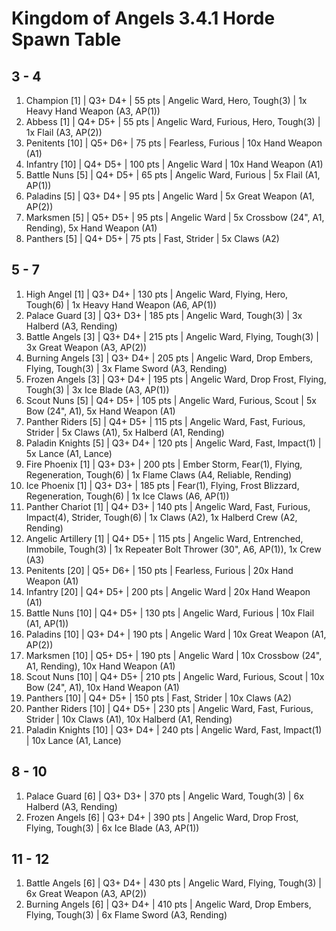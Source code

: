 # Kingdom of Angels 3.4.1 Horde Spawn Table

## 3 - 4

1. Champion [1] | Q3+ D4+ | 55 pts | Angelic Ward, Hero, Tough(3) | 1x Heavy Hand Weapon (A3, AP(1))
1. Abbess [1] | Q4+ D5+ | 55 pts | Angelic Ward, Furious, Hero, Tough(3) | 1x Flail (A3, AP(2))
1. Penitents [10] | Q5+ D6+ | 75 pts | Fearless, Furious | 10x Hand Weapon (A1)
1. Infantry [10] | Q4+ D5+ | 100 pts | Angelic Ward | 10x Hand Weapon (A1)
1. Battle Nuns [5] | Q4+ D5+ | 65 pts | Angelic Ward, Furious | 5x Flail (A1, AP(1))
1. Paladins [5] | Q3+ D4+ | 95 pts | Angelic Ward | 5x Great Weapon (A1, AP(2))
1. Marksmen [5] | Q5+ D5+ | 95 pts | Angelic Ward | 5x Crossbow (24", A1, Rending), 5x Hand Weapon (A1)
1. Panthers [5] | Q4+ D5+ | 75 pts | Fast, Strider | 5x Claws (A2)

## 5 - 7

1. High Angel [1] | Q3+ D4+ | 130 pts | Angelic Ward, Flying, Hero, Tough(6) | 1x Heavy Hand Weapon (A6, AP(1))
1. Palace Guard [3] | Q3+ D3+ | 185 pts | Angelic Ward, Tough(3) | 3x Halberd (A3, Rending)
1. Battle Angels [3] | Q3+ D4+ | 215 pts | Angelic Ward, Flying, Tough(3) | 3x Great Weapon (A3, AP(2))
1. Burning Angels [3] | Q3+ D4+ | 205 pts | Angelic Ward, Drop Embers, Flying, Tough(3) | 3x Flame Sword (A3, Rending)
1. Frozen Angels [3] | Q3+ D4+ | 195 pts | Angelic Ward, Drop Frost, Flying, Tough(3) | 3x Ice Blade (A3, AP(1))
1. Scout Nuns [5] | Q4+ D5+ | 105 pts | Angelic Ward, Furious, Scout | 5x Bow (24", A1), 5x Hand Weapon (A1)
1. Panther Riders [5] | Q4+ D5+ | 115 pts | Angelic Ward, Fast, Furious, Strider | 5x Claws (A1), 5x Halberd (A1, Rending)
1. Paladin Knights [5] | Q3+ D4+ | 120 pts | Angelic Ward, Fast, Impact(1) | 5x Lance (A1, Lance)
1. Fire Phoenix [1] | Q3+ D3+ | 200 pts | Ember Storm, Fear(1), Flying, Regeneration, Tough(6) | 1x Flame Claws (A4, Reliable, Rending)
1. Ice Phoenix [1] | Q3+ D3+ | 185 pts | Fear(1), Flying, Frost Blizzard, Regeneration, Tough(6) | 1x Ice Claws (A6, AP(1))
1. Panther Chariot [1] | Q4+ D3+ | 140 pts | Angelic Ward, Fast, Furious, Impact(4), Strider, Tough(6) | 1x Claws (A2), 1x Halberd Crew (A2, Rending)
1. Angelic Artillery [1] | Q4+ D5+ | 115 pts | Angelic Ward, Entrenched, Immobile, Tough(3) | 1x Repeater Bolt Thrower (30", A6, AP(1)), 1x Crew (A3)
1. Penitents [20] | Q5+ D6+ | 150 pts | Fearless, Furious | 20x Hand Weapon (A1)
1. Infantry [20] | Q4+ D5+ | 200 pts | Angelic Ward | 20x Hand Weapon (A1)
1. Battle Nuns [10] | Q4+ D5+ | 130 pts | Angelic Ward, Furious | 10x Flail (A1, AP(1))
1. Paladins [10] | Q3+ D4+ | 190 pts | Angelic Ward | 10x Great Weapon (A1, AP(2))
1. Marksmen [10] | Q5+ D5+ | 190 pts | Angelic Ward | 10x Crossbow (24", A1, Rending), 10x Hand Weapon (A1)
1. Scout Nuns [10] | Q4+ D5+ | 210 pts | Angelic Ward, Furious, Scout | 10x Bow (24", A1), 10x Hand Weapon (A1)
1. Panthers [10] | Q4+ D5+ | 150 pts | Fast, Strider | 10x Claws (A2)
1. Panther Riders [10] | Q4+ D5+ | 230 pts | Angelic Ward, Fast, Furious, Strider | 10x Claws (A1), 10x Halberd (A1, Rending)
1. Paladin Knights [10] | Q3+ D4+ | 240 pts | Angelic Ward, Fast, Impact(1) | 10x Lance (A1, Lance)

## 8 - 10

1. Palace Guard [6] | Q3+ D3+ | 370 pts | Angelic Ward, Tough(3) | 6x Halberd (A3, Rending)
1. Frozen Angels [6] | Q3+ D4+ | 390 pts | Angelic Ward, Drop Frost, Flying, Tough(3) | 6x Ice Blade (A3, AP(1))

## 11 - 12

1. Battle Angels [6] | Q3+ D4+ | 430 pts | Angelic Ward, Flying, Tough(3) | 6x Great Weapon (A3, AP(2))
1. Burning Angels [6] | Q3+ D4+ | 410 pts | Angelic Ward, Drop Embers, Flying, Tough(3) | 6x Flame Sword (A3, Rending)